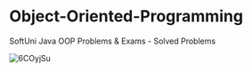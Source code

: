 # Object-Oriented-Programming
SoftUni Java OOP Problems &amp; Exams - Solved Problems


![6COyjSu](https://user-images.githubusercontent.com/94488479/178160417-aa8e7af0-45a5-4668-bcd4-e318a0c984a4.png)
